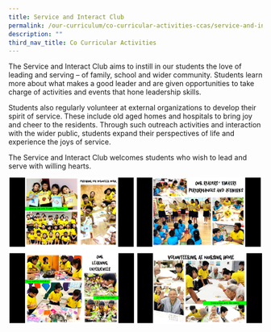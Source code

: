 ```yaml
---
title: Service and Interact Club
permalink: /our-curriculum/co-curricular-activities-ccas/service-and-interact-club/
description: ""
third_nav_title: Co Curricular Activities
---
```

The Service and Interact Club aims to instill in our students the love of leading and serving – of family, school and wider community. Students learn more about what makes a good leader and are given opportunities to take charge of activities and events that hone leadership skills. 

Students also regularly volunteer at external organizations to develop their spirit of service. These include old aged homes and hospitals to bring joy and cheer to the residents. Through such outreach activities and interaction with the wider public, students expand their perspectives of life and experience the joys of service. 

The Service and Interact Club welcomes students who wish to lead and serve with willing hearts.  


![Service and Interact Club](/images/Service%20and%20Interact%20Club.png)